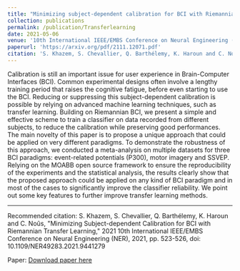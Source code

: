 ```yaml
---
title: "Minimizing subject-dependent calibration for BCI with Riemannian transfer learning"
collection: publications
permalink: /publication/Transferlearning
date: 2021-05-06
venue: '10th International IEEE/EMBS Conference on Neural Engineering (NER)'
paperurl: 'https://arxiv.org/pdf/2111.12071.pdf'
citation: 'S. Khazem, S. Chevallier, Q. Barthélemy, K. Haroun and C. Noûs, "Minimizing Subject-dependent Calibration for BCI with Riemannian Transfer Learning," 2021 10th International IEEE/EMBS Conference on Neural Engineering (NER), 2021, pp. 523-526, doi: 10.1109/NER49283.2021.9441279'
---
```

Calibration is still an important issue for user experience in Brain-Computer Interfaces (BCI). Common experimental designs often involve a lengthy training period that raises the cognitive fatigue, before even starting to use the BCI. Reducing or suppressing this subject-dependent calibration is
possible by relying on advanced machine learning techniques, such as transfer learning. Building on Riemannian BCI, we present a simple and effective scheme to train a classifier on data recorded from different subjects, to reduce the calibration while preserving good performances. The main novelty of this paper is to propose a unique approach that could be applied on very different paradigms. To demonstrate the robustness of this approach, we conducted a meta-analysis on multiple datasets for three BCI paradigms: event-related potentials (P300), motor imagery and SSVEP. Relying on the MOABB open source framework to ensure the reproducibility of the experiments and the statistical analysis, the results clearly show that the proposed approach could be applied on any kind of BCI paradigm and in most of the cases to significantly improve the classifier
reliability. We point out some key features to further improve transfer learning methods.

---

Recommended citation: S. Khazem, S. Chevallier, Q. Barthélemy, K. Haroun and C. Noûs, "Minimizing Subject-dependent Calibration for BCI with Riemannian Transfer Learning," 2021 10th International IEEE/EMBS Conference on Neural Engineering (NER), 2021, pp. 523-526, doi: 10.1109/NER49283.2021.9441279

Paper: [Download paper here](https://arxiv.org/pdf/2111.12071.pdf)
